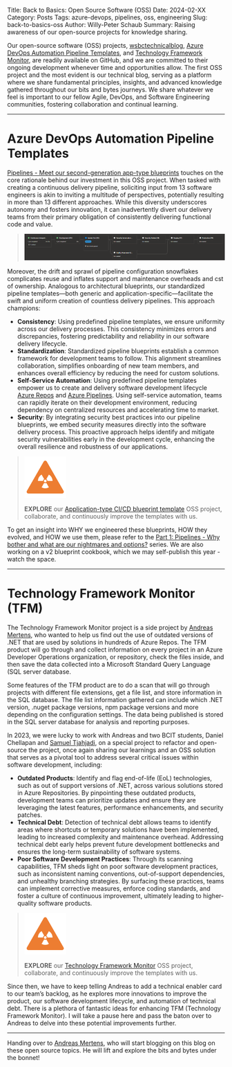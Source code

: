 Title: Back to Basics: Open Source Software (OSS)
Date: 2024-02-XX
Category: Posts 
Tags: azure-devops, pipelines, oss, engineering
Slug: back-to-basics-oss
Author: Willy-Peter Schaub
Summary: Raising awareness of our open-source projects for knowledge sharing.

Our open-source software (OSS) projects, [wsbctechnicalblog](https://github.com/wsbctechnicalblog/wsbctechnicalblog.github.io), [Azure DevOps Automation Pipeline Templates](https://github.com/WorkSafeBC-Common-Engineering/AzureDevOps.Automation.Pipeline.Templates.v2), and [Technology Framework Monitor](https://github.com/WorkSafeBC-Common-Engineering/AzureDevOps.Technology-Framework-Monitor), are readily available on GitHub, and we are committed to their ongoing development whenever time and opportunities allow. The first OSS project and the most evident is our technical blog, serving as a platform where we share fundamental principles, insights, and advanced knowledge gathered throughout our bits and bytes journeys. We share whatever we feel is important to our fellow Agile, DevOps, and Software Engineering communities, fostering collaboration and continual learning.

---

# Azure DevOps Automation Pipeline Templates

[Pipelines - Meet our second-generation app-type blueprints](https://wsbctechnicalblog.github.io/yaml-pipelines-part10.html) touches on the core rationale behind our investment in this OSS project. When tasked with creating a continuous delivery pipeline, soliciting input from 13 software engineers is akin to inviting a multitude of perspectives, potentially resulting in more than 13 different approaches. While this diversity underscores autonomy and fosters innovation, it can inadvertently divert our delivery teams from their primary obligation of consistently delivering functional code and value. 

>
> ![Pipeline status](/images/back-to-basics-oss-1.png)
>

Moreover, the drift and sprawl of pipeline configuration snowflakes complicates reuse and inflates support and maintenance overheads and cst of ownership. Analogous to architectural blueprints, our standardized pipeline templates—both generic and application-specific—facilitate the swift and uniform creation of countless delivery pipelines. This approach champions:

- **Consistency**: Using predefined pipeline templates, we ensure uniformity across our delivery processes. This consistency minimizes errors and discrepancies, fostering predictability and reliability in our software delivery lifecycle.
- **Standardization**: Standardized pipeline blueprints establish a common framework for development teams to follow. This alignment streamlines collaboration, simplifies onboarding of new team members, and enhances overall efficiency by reducing the need for custom solutions.
- **Self-Service Automation**: Using predefined pipeline templates empower us to create and delivery software development lifecycle [Azure Repos](https://learn.microsoft.com/en-us/azure/devops/repos/?view=azure-devops) and [Azure Pipelines](https://learn.microsoft.com/en-us/azure/devops/pipelines/?view=azure-devops). Using self-service automation, teams can rapidly iterate on their development environment, reducing dependency on centralized resources and accelerating time to market.
- **Security**: By integrating security best practices into our pipeline blueprints, we embed security measures directly into the software delivery process. This proactive approach helps identify and mitigate security vulnerabilities early in the development cycle, enhancing the overall resilience and robustness of our applications.

>
> ![Callout](/images/back-to-basics-batch-size-alert.png)
>
> **EXPLORE** our [Application-type CI/CD blueprint template](https://github.com/WorkSafeBC-Common-Engineering/AzureDevOps.Automation.Pipeline.Templates.v2) OSS project, collaborate, and continuously improve the templates with us. 
>

To get an insight into WHY we engineered these blueprints, HOW they evolved, and HOW we use them, please refer to the [Part 1: Pipelines - Why bother and what are our nightmares and options?](/why-pipelines-part1.html) series. We are also working on a v2 blueprint cookbook, which we may self-publish this year - watch the space.

---

# Technology Framework Monitor (TFM)

The Technology Framework Monitor project is a side project by [Andreas Mertens](TBD), who wanted to help us find out the use of outdated versions of .NET that are used by solutions in hundreds of Azure Repos. The TFM product will go through and collect information on every project in an Azure Developer Operations organization, or repository, check the files inside, and then save the data collected into a Microsoft Standard Query Language (SQL server database.

Some features of the TFM product are to do a scan that will go through projects with different file extensions, get a file list, and store information in the SQL database. The file list information gathered can include which .NET version, .nuget package versions, npm package versions and more depending on the configuration settings. The data being published is stored in the SQL server database for analysis and reporting purposes.

In 2023, we were lucky to work with Andreas and two BCIT students, Daniel Chellapan and [Samuel Tjahjadi]( https://www.linkedin.com/in/samuel-tjahjadi-952b03205/), on a special project to refactor and open-source the project, once again sharing our learnings and an OSS solution that serves as a pivotal tool to address several critical issues within software development, including:

- **Outdated Products**: Identify and flag end-of-life (EoL) technologies, such as out of support versions of .NET, across various solutions stored in Azure Repositories. By pinpointing these outdated products, development teams can prioritize updates and ensure they are leveraging the latest features, performance enhancements, and security patches.
- **Technical Debt**: Detection of technical debt allows teams to identify areas where shortcuts or temporary solutions have been implemented, leading to increased complexity and maintenance overhead. Addressing technical debt early helps prevent future development bottlenecks and ensures the long-term sustainability of software systems.
- **Poor Software Development Practices**: Through its scanning capabilities, TFM sheds light on poor software development practices, such as inconsistent naming conventions, out-of-support dependencies, and unhealthy branching strategies. By surfacing these practices, teams can implement corrective measures, enforce coding standards, and foster a culture of continuous improvement, ultimately leading to higher-quality software products.

>
> ![Callout](/images/back-to-basics-batch-size-alert.png)
>
> **EXPLORE** our [Technology Framework Monitor](https://github.com/WorkSafeBC-Common-Engineering/AzureDevOps.Technology-Framework-Monitor) OSS project, collaborate, and continuously improve the templates with us. 
>

Since then, we have to keep telling Andreas to add a technical enabler card to our team’s backlog, as he explores more innovations to improve the product, our software development lifecycle, and automation of technical debt. There is a plethora of fantastic ideas for enhancing TFM (Technology Framework Monitor). I will take a pause here and pass the baton over to Andreas to delve into these potential improvements further.

---

Handing over to [Andreas Mertens](TBD), who will start blogging on this blog on these open source topics. He will lift and explore the bits and bytes under the bonnet! 